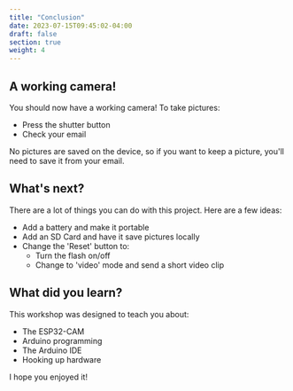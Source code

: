 ```yaml
---
title: "Conclusion"
date: 2023-07-15T09:45:02-04:00
draft: false
section: true
weight: 4
---
```


## A working camera!

You should now have a working camera! To take pictures:
- Press the shutter button
- Check your email

No pictures are saved on the device, so if you want to keep a picture, you'll need to save it from your email.

## What's next?

There are a lot of things you can do with this project. Here are a few ideas:
- Add a battery and make it portable
- Add an SD Card and have it save pictures locally
- Change the 'Reset' button to:
  - Turn the flash on/off
  - Change to 'video' mode and send a short video clip

## What did you learn?

This workshop was designed to teach you about:
- The ESP32-CAM
- Arduino programming
- The Arduino IDE
- Hooking up hardware

I hope you enjoyed it!
